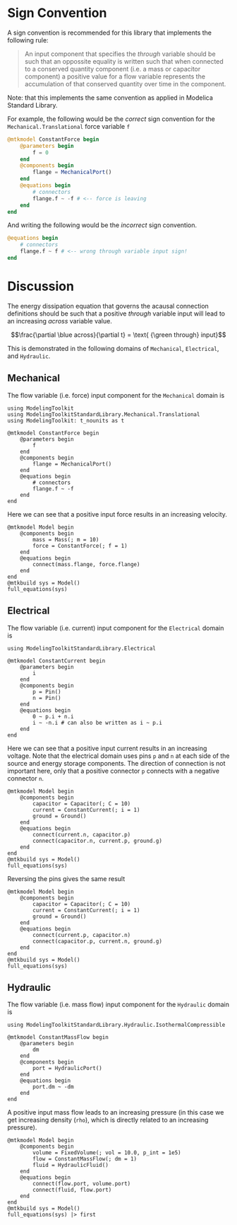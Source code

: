 # Sign Convention

A sign convention is recommended for this library that implements the following rule:

> An input component that specifies the *through* variable should be such that an oppossite equality is written such that when connected to a conserved quantity component (i.e. a mass or capacitor component) a positive value for a flow variable represents the accumulation of that conserved quantity over time in the component.

Note: that this implements the same convention as applied in Modelica Standard Library.

For example, the following would be the *correct* sign convention for the `Mechanical.Translational` force variable `f`

```julia
@mtkmodel ConstantForce begin
    @parameters begin
        f = 0
    end
    @components begin
        flange = MechanicalPort()
    end
    @equations begin
        # connectors
        flange.f ~ -f # <-- force is leaving
    end
end
```

And writing the following would be the *incorrect* sign convention.

```julia
@equations begin
    # connectors
    flange.f ~ f # <-- wrong through variable input sign!
end
```

<!-- To visualize the sign convention, one can draw the orientation of the connector port *across* and *through* variables and the subsequent component variables.  For example, the `Mechanical.Translation` mass component would look like

![mass](mass.svg)

In this case we know from Newton that mass times acceleration equals force, therefore the direction of movement is in the opposite direction of the force.  In other words, if we push the mass from left to right (i.e. in the positive direction), then the mass will generate a force in the negative direction.  This would be the general rule for a single port component of any domain.  The exception is for a *through* variable **input** component, which should align the component and port connection *through* variables.  For example, a force input diagram would look like this:

![force](force_input.svg)

For a 2 port connection component, then the *through* variable is exiting each connection port in opposing directions.  Using a damper as an example, if the positive direction is to the right, then the force of the damper is pushing left (i.e. in the negative direction) on connection port `a` and right (positive direction) on connection port `b`.

![damper](damper.svg) -->
# Discussion

The energy dissipation equation that governs the acausal connection definitions should be such that a positive *through* variable input will lead to an increasing *across* variable value.

```math
\frac{\partial \blue across}{\partial t} = \text{ {\green through} input}
```

This is demonstrated in the following domains of `Mechanical`, `Electrical`, and `Hydraulic`.

## Mechanical

The flow variable (i.e. force) input component for the `Mechanical` domain is

```@example sign_convention
using ModelingToolkit
using ModelingToolkitStandardLibrary.Mechanical.Translational
using ModelingToolkit: t_nounits as t

@mtkmodel ConstantForce begin
    @parameters begin
        f
    end
    @components begin
        flange = MechanicalPort()
    end
    @equations begin
        # connectors
        flange.f ~ -f
    end
end
```

Here we can see that a positive input force results in an increasing velocity.

```@example sign_convention
@mtkmodel Model begin
    @components begin
        mass = Mass(; m = 10)
        force = ConstantForce(; f = 1)
    end
    @equations begin
        connect(mass.flange, force.flange)
    end
end
@mtkbuild sys = Model()
full_equations(sys)
```

## Electrical

The flow variable (i.e. current) input component for the `Electrical` domain is

```@example sign_convention
using ModelingToolkitStandardLibrary.Electrical

@mtkmodel ConstantCurrent begin
    @parameters begin
        i
    end
    @components begin
        p = Pin()
        n = Pin()
    end
    @equations begin
        0 ~ p.i + n.i
        i ~ -n.i # can also be written as i ~ p.i
    end
end
```

Here we can see that a positive input current results in an increasing voltage. Note that the electrical domain uses pins `p` and `n` at each side of the source and energy storage components.  The direction of connection is not important here, only that a positive connector `p` connects with a negative connector `n`.

```@example sign_convention
@mtkmodel Model begin
    @components begin
        capacitor = Capacitor(; C = 10)
        current = ConstantCurrent(; i = 1)
        ground = Ground()
    end
    @equations begin
        connect(current.n, capacitor.p)
        connect(capacitor.n, current.p, ground.g)
    end
end
@mtkbuild sys = Model()
full_equations(sys)
```

Reversing the pins gives the same result

```@example sign_convention
@mtkmodel Model begin
    @components begin
        capacitor = Capacitor(; C = 10)
        current = ConstantCurrent(; i = 1)
        ground = Ground()
    end
    @equations begin
        connect(current.p, capacitor.n)
        connect(capacitor.p, current.n, ground.g)
    end
end
@mtkbuild sys = Model()
full_equations(sys)
```

## Hydraulic

The flow variable (i.e. mass flow) input component for the `Hydraulic` domain is

```@example sign_convention
using ModelingToolkitStandardLibrary.Hydraulic.IsothermalCompressible

@mtkmodel ConstantMassFlow begin
    @parameters begin
        dm
    end
    @components begin
        port = HydraulicPort()
    end
    @equations begin
        port.dm ~ -dm
    end
end
```

A positive input mass flow leads to an increasing pressure (in this case we get increasing density (`rho`), which is directly related to an increasing pressure).

```@example sign_convention
@mtkmodel Model begin
    @components begin
        volume = FixedVolume(; vol = 10.0, p_int = 1e5)
        flow = ConstantMassFlow(; dm = 1)
        fluid = HydraulicFluid()
    end
    @equations begin
        connect(flow.port, volume.port)
        connect(fluid, flow.port)
    end
end
@mtkbuild sys = Model()
full_equations(sys) |> first
```
